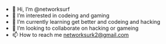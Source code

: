 - 👋 Hi, I’m @networksurf
- 👀 I’m interested in codeing and gaming
- 🌱 I’m currently learning get better and codeing and hacking
- 💞️ I’m looking to collaborate on hacking or gameing
- 📫 How to reach me networksurk2@gmail.com

<!---
networksurf/networksurf is a ✨ special ✨ repository because its `README.md` (this file) appears on your GitHub profile.
You can click the Preview link to take a look at your changes.
--->
